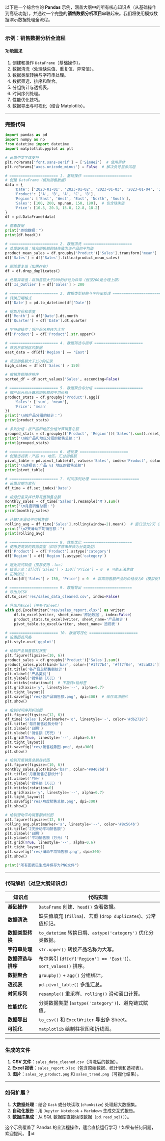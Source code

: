 以下是一个综合性的 **Pandas** 示例，涵盖大纲中的所有核心知识点（从基础操作到高级功能），并通过一个完整的**销售数据分析项目**串联起来。我们将使用模拟数据演示数据处理全流程。

---

### **示例：销售数据分析全流程**
#### **功能需求**
1. 创建和操作 `DataFrame`（基础操作）。  
2. 数据清洗（处理缺失值、重复值、异常值）。  
3. 数据类型转换与字符串处理。  
4. 数据筛选、排序和聚合。  
5. 分组统计与透视表。  
6. 时间序列处理。  
7. 性能优化技巧。  
8. 数据导出与可视化（结合 Matplotlib）。  

---

### **完整代码**
```python
import pandas as pd
import numpy as np
from datetime import datetime
import matplotlib.pyplot as plt

# 设置中文字体支持
plt.rcParams['font.sans-serif'] = ['SimHei']  # 使用黑体
plt.rcParams['axes.unicode_minus'] = False  # 解决负号显示问题

# ====================== 1. 基础操作 ======================
# 创建 DataFrame（模拟销售数据）
data = {
    'Date': ['2023-01-01', '2023-01-02', '2023-01-03', '2023-01-04', '2023-01-05'],
    'Product': ['A', 'B', 'A', 'C', 'B'],
    'Region': ['East', 'West', 'East', 'North', 'South'],
    'Sales': [100, 200, np.nan, 150, 180],  # 包含缺失值
    'Price': [10.5, 20.3, 15.0, 12.8, 18.2]
}
df = pd.DataFrame(data)

# 查看数据
print("原始数据：")
print(df.head())

# ====================== 2. 数据清洗 ======================
# 处理缺失值：填充销售额的缺失值为该产品的平均值
product_mean_sales = df.groupby('Product')['Sales'].transform('mean')
df['Sales'] = df['Sales'].fillna(product_mean_sales)

# 删除重复值（如果存在）
df = df.drop_duplicates()

# 处理异常值：将销售额大于200的标记为异常（假设200是合理上限）
df['Is_Outlier'] = df['Sales'] > 200

# ====================== 3. 数据类型转换与字符串处理 ======================
# 转换日期格式
df['Date'] = pd.to_datetime(df['Date'])

# 提取月份和季度
df['Month'] = df['Date'].dt.month
df['Quarter'] = df['Date'].dt.quarter

# 字符串操作：将产品名称转为大写
df['Product'] = df['Product'].str.upper()

# ====================== 4. 数据筛选与排序 ======================
# 筛选东部地区的数据
east_data = df[df['Region'] == 'East']

# 筛选销售额大于150的记录
high_sales = df[df['Sales'] > 150]

# 按销售额降序排序
sorted_df = df.sort_values('Sales', ascending=False)

# ====================== 5. 数据聚合与分组 ======================
# 按产品分组计算总销售额和平均价格
product_stats = df.groupby('Product').agg({
    'Sales': ['sum', 'mean'],
    'Price': 'mean'
})
print("\n按产品分组的统计：")
print(product_stats)

# 多列分组：按产品和地区分组计算销售总额
grouped_stats = df.groupby(['Product', 'Region'])['Sales'].sum().reset_index()
print("\n按产品和地区分组的销售总额：")
print(grouped_stats)

# ====================== 6. 透视表 ======================
# 创建透视表：产品 vs 地区，汇总销售额
pivot_table = pd.pivot_table(df, values='Sales', index='Product', columns='Region', aggfunc='sum', fill_value=0)
print("\n透视表：产品 vs 地区的销售总额")
print(pivot_table)

# ====================== 7. 时间序列处理 ======================
# 设置日期为索引
df_time = df.set_index('Date')

# 按月份重采样计算月度销售总额
monthly_sales = df_time['Sales'].resample('M').sum()
print("\n月度销售总额：")
print(monthly_sales)

# 计算7天滑动平均销售额
rolling_avg = df_time['Sales'].rolling(window=2).mean()  # 窗口设为2天（示例数据较少）
print("\n2天滑动平均销售额：")
print(rolling_avg)

# ====================== 8. 性能优化 ======================
# 使用更高效的数据类型（如将字符串转换为分类类型）
df['Product'] = df['Product'].astype('category')
df['Region'] = df['Region'].astype('category')

# 避免链式赋值（推荐使用 .loc）
# 错误示范：df[df['Sales'] > 150]['Price'] = 0  # 可能无法生效
# 正确做法：
df.loc[df['Sales'] > 150, 'Price'] = 0  # 将高销售额产品的价格设为0（模拟促销）

# ====================== 9. 数据导出 ======================
# 导出为CSV
df.to_csv('res/sales_data_cleaned.csv', index=False)

# 导出为Excel（带多个Sheet）
with pd.ExcelWriter('res/sales_report.xlsx') as writer:
    df.to_excel(writer, sheet_name='原始数据', index=False)
    product_stats.to_excel(writer, sheet_name='产品统计')
    pivot_table.to_excel(writer, sheet_name='透视表')

# ====================== 10. 数据可视化 ======================
# 设置图表风格
plt.style.use('ggplot')

# 绘制产品销售额柱状图
plt.figure(figsize=(10, 6))
product_sales = df.groupby('Product')['Sales'].sum()
product_sales.plot(kind='bar', color=['#1f77b4', '#ff7f0e', '#2ca02c'])
plt.title('各产品总销售额统计')
plt.xlabel('产品类别')
plt.ylabel('销售额（万元）')
plt.xticks(rotation=0)  # 不旋转x轴标签
plt.grid(axis='y', linestyle='--', alpha=0.7)
plt.tight_layout()
plt.savefig('res/各产品销售额.png', dpi=300)  # 保存高清图片
plt.show()

# 绘制时间序列折线图
plt.figure(figsize=(12, 6))
df_time['Sales'].plot(marker='o', linestyle='-', color='#d62728')
plt.title('每日销售趋势分析')
plt.xlabel('日期')
plt.ylabel('销售额（万元）')
plt.grid(True, linestyle='--', alpha=0.6)
plt.tight_layout()
plt.savefig('res/销售趋势图.png', dpi=300)
plt.show()

# 绘制月度销售总额柱状图
plt.figure(figsize=(10, 6))
monthly_sales.plot(kind='bar', color='#9467bd')
plt.title('月度销售总额统计')
plt.xlabel('月份')
plt.ylabel('销售额（万元）')
plt.xticks(rotation=0)
plt.grid(axis='y', linestyle='--', alpha=0.7)
plt.tight_layout()
plt.savefig('res/月度销售总额.png', dpi=300)
plt.show()

# 绘制滑动平均销售额折线图
plt.figure(figsize=(12, 6))
rolling_avg.plot(marker='s', linestyle='--', color='#8c564b')
plt.title('2天滑动平均销售额')
plt.xlabel('日期')
plt.ylabel('平均销售额（万元）')
plt.grid(True, linestyle='--', alpha=0.6)
plt.tight_layout()
plt.savefig('res/滑动平均销售额.png', dpi=300)
plt.show()

print("所有图表已生成并保存为PNG文件")
```

---

### **代码解析（对应大纲知识点）**
| **知识点**               | **代码实现**                                                                 |
|--------------------------|-----------------------------------------------------------------------------|
| **基础操作**             | `DataFrame` 创建、`head()` 查看数据。                                       |
| **数据清洗**             | 缺失值填充 (`fillna`)、去重 (`drop_duplicates`)、异常值标记。               |
| **数据类型转换**         | `to_datetime` 转换日期、`astype('category')` 优化分类数据。                 |
| **字符串处理**           | `str.upper()` 转换产品名称为大写。                                          |
| **数据筛选与排序**       | 布尔索引 (`df[df['Region'] == 'East']`)、`sort_values()` 排序。             |
| **数据聚合**             | `groupby()` + `agg()` 分组统计。                                            |
| **透视表**               | `pd.pivot_table()` 多维汇总。                                               |
| **时间序列**             | `resample()` 重采样、`rolling()` 滑动窗口计算。                             |
| **性能优化**             | 分类数据类型 (`astype('category')`)、避免链式赋值。                         |
| **数据导出**             | `to_csv()` 和 `ExcelWriter` 导出多 Sheet。                                  |
| **可视化**               | `matplotlib` 绘制柱状图和折线图。                                           |

---

### **生成的文件**
1. **CSV 文件**：`sales_data_cleaned.csv`（清洗后的数据）。  
2. **Excel 报表**：`sales_report.xlsx`（包含原始数据、统计表和透视表）。  
3. **图片**：`sales_by_product.png` 和 `sales_trend.png`（可视化结果）。  

---

### **如何扩展？**
1. **大数据处理**：结合 `Dask` 或分块读取 (`chunksize`) 处理超大数据集。  
2. **自动化报告**：用 `Jupyter Notebook` + `Markdown` 生成交互式报告。  
3. **数据库集成**：从 SQL 数据库直接读取数据（`pd.read_sql()`）。  

这个示例覆盖了 Pandas 的全流程操作，适合直接运行学习！如果有任何问题，欢迎提问。 🐼📊
